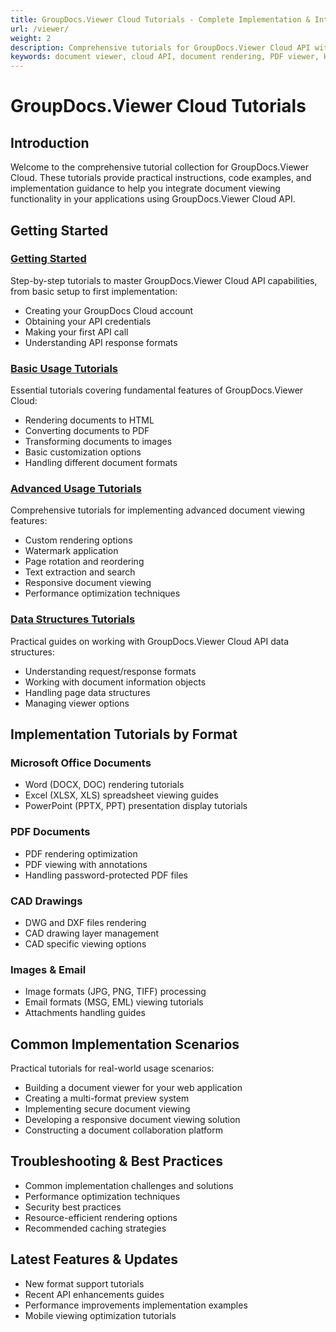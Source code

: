 ```yaml
---
title: GroupDocs.Viewer Cloud Tutorials - Complete Implementation & Integration Guide
url: /viewer/
weight: 2
description: Comprehensive tutorials for GroupDocs.Viewer Cloud API with step-by-step instructions, code examples, and best practices for document rendering and visualization.
keywords: document viewer, cloud API, document rendering, PDF viewer, HTML viewer, image viewer, document conversion, GroupDocs tutorials
---
```


# GroupDocs.Viewer Cloud Tutorials

## Introduction

Welcome to the comprehensive tutorial collection for GroupDocs.Viewer Cloud. These tutorials provide practical instructions, code examples, and implementation guidance to help you integrate document viewing functionality in your applications using GroupDocs.Viewer Cloud API.

## Getting Started

### [Getting Started](/viewer/getting-started/)

Step-by-step tutorials to master GroupDocs.Viewer Cloud API capabilities, from basic setup to first implementation:

- Creating your GroupDocs Cloud account
- Obtaining your API credentials
- Making your first API call
- Understanding API response formats

### [Basic Usage Tutorials](/viewer/basic-usage/)

Essential tutorials covering fundamental features of GroupDocs.Viewer Cloud:

- Rendering documents to HTML
- Converting documents to PDF
- Transforming documents to images
- Basic customization options
- Handling different document formats

### [Advanced Usage Tutorials](/viewer/advanced-usage/)

Comprehensive tutorials for implementing advanced document viewing features:

- Custom rendering options
- Watermark application
- Page rotation and reordering
- Text extraction and search
- Responsive document viewing
- Performance optimization techniques

### [Data Structures Tutorials](/viewer/data-structures/)

Practical guides on working with GroupDocs.Viewer Cloud API data structures:

- Understanding request/response formats
- Working with document information objects
- Handling page data structures
- Managing viewer options

## Implementation Tutorials by Format

### Microsoft Office Documents

- Word (DOCX, DOC) rendering tutorials
- Excel (XLSX, XLS) spreadsheet viewing guides
- PowerPoint (PPTX, PPT) presentation display tutorials

### PDF Documents

- PDF rendering optimization
- PDF viewing with annotations
- Handling password-protected PDF files

### CAD Drawings

- DWG and DXF files rendering
- CAD drawing layer management
- CAD specific viewing options

### Images & Email

- Image formats (JPG, PNG, TIFF) processing
- Email formats (MSG, EML) viewing tutorials
- Attachments handling guides

## Common Implementation Scenarios

Practical tutorials for real-world usage scenarios:

- Building a document viewer for your web application
- Creating a multi-format preview system
- Implementing secure document viewing
- Developing a responsive document viewing solution
- Constructing a document collaboration platform

## Troubleshooting & Best Practices

- Common implementation challenges and solutions
- Performance optimization techniques
- Security best practices
- Resource-efficient rendering options
- Recommended caching strategies

## Latest Features & Updates

- New format support tutorials
- Recent API enhancements guides
- Performance improvements implementation examples
- Mobile viewing optimization tutorials